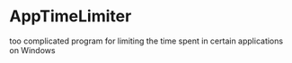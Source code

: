 # AppTimeLimiter
too complicated program for limiting the time spent in certain applications on Windows
